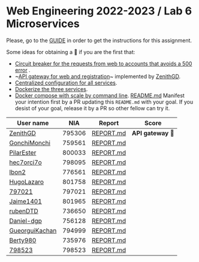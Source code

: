 # Web Engineering 2022-2023 / Lab 6 Microservices

Please, go to the [GUIDE](docs/GUIDE.md) in order to get the instructions for this assignment.

Some ideas for obtaining a :gift: if you are the first that:

* [Circuit breaker for the requests from web to accounts that avoids a 500 error](https://spring.io/guides/gs/circuit-breaker/)
  .
* ~[API gateway for web and registration](https://github.com/spring-attic/gs-routing-and-filtering)~ implemented by [ZenithGD](https://github.com/ZenithGD/lab6-microservices/tree/work).
* [Centralized configuration for all services](https://github.com/spring-attic/gs-routing-and-filtering).
* [Dockerize the three services](https://spring.io/guides/topicals/spring-boot-docker).
* [Docker compose with scale by command line](https://thepracticaldeveloper.com/dockerize-spring-boot/).
[README.md](README.md)
Manifest your intention first by a PR updating this `README.md` with your goal. If you desist of your goal, release it
by a PR so other fellow can try it.

| User name                                                            | NIA | Report                                                                               | Score                             |
|----------------------------------------------------------------------|-----|--------------------------------------------------------------------------------------|-----------------------------------|
| [ZenithGD](https://github.com/ZenithGD/lab6-microservices/tree/work) | 795306 | [REPORT.md](https://github.com/ZenithGD/lab6-microservices/blob/work/docs/report.md) | **API gateway** 🎁 |
| [GonchiMonchi](https://github.com/GonchiMonchi/lab6-microservices/tree/work) | 759561 | [REPORT.md](https://github.com/GonchiMonchi/lab6-microservices/blob/work/docs/REPORT.md) |
| [PilarEster](https://github.com/PilarEster/lab6-microservices/tree/work)     | 800033 | [REPORT.md](https://github.com/PilarEster/lab6-microservices/blob/work/docs/REPORT.md)   |   |
| [hec7orci7o](https://github.com/Hec7or-Uni/lab6-microservices/tree/work)     | 798095 | [REPORT.md](https://github.com/Hec7or-Uni/lab6-microservices/blob/work/docs/REPORT.md)   |       |
| [Ibon2](https://github.com/Ibon2/lab6-microservices/tree/work)               | 776561 | [REPORT.md](https://github.com/Ibon2/lab6-microservices/blob/work/docs/REPORT.md)        | |
| [HugoLazaro](https://github.com/HugoLazaro/lab6-microservices/tree/work)     | 801758 | [REPORT.md](https://github.com/HugoLazaro/lab6-microservices/blob/work/docs/REPORT.md)   | |
| [797021](https://github.com/797021/lab6-microservices/tree/work)             | 797021 | [REPORT.md](https://github.com/797021/lab6-microservices/blob/work/docs/REPORT.md)       |
| [Jaime1401](https://github.com/Jaime1401/lab6-microservices/tree/work)       | 801965 | [REPORT.md](https://github.com/Jaime1401/lab6-microservices/blob/work/docs/REPORT.md)    |
| [rubenDTD](https://github.com/rubenDTD/lab6-microservices/tree/work) | 736650 | [REPORT.md](https://github.com/rubenDTD/lab6-microservices/blob/work/docs/REPORT.md) |
| [Daniel-dgp](https://github.com/Daniel-dgp/lab6-microservices/tree/work) | 756128 | [REPORT.md](https://github.com/Daniel-dgp/lab6-microservices/blob/work/docs/REPORT.md) | |
| [GueorguiKachan](https://github.com/GueorguiKachan/lab6-microservices/tree/work) | 794999 | [REPORT.md](https://github.com/GueorguiKachan/lab6-microservices/blob/work/docs/REPORT.md) | |
| [Berty980](https://github.com/Berty980/lab6-microservices/tree/work) | 735976 | [REPORT.md](https://github.com/Berty980/lab6-microservices/blob/work/docs/REPORT.md) | |
| [798523](https://github.com/798523/lab6-microservices/tree/work) | 798523 | [REPORT.md](https://github.com/798523/lab6-microservices/blob/work/docs/report/REPORT.md) |
